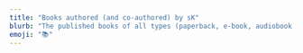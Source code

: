 ```yaml
---
title: "Books authored (and co-authored) by sK"
blurb: "The published books of all types (paperback, e-book, audiobook, etc.) that Sam Killermann contributed to."
emoji: "📚"
---
```

